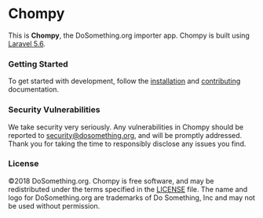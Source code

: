 # Chompy

This is **Chompy**, the DoSomething.org importer app. Chompy is built using [Laravel 5.6](https://laravel.com/docs/5.6).

### Getting Started

To get started with development, follow the [installation](https://github.com/DoSomething/chompy/blob/master/docs/installation.md) and [contributing](https://github.com/DoSomething/rogue/blob/master/docs/development/contributing.md) documentation.

### Security Vulnerabilities

We take security very seriously. Any vulnerabilities in Chompy should be reported to [security@dosomething.org](mailto:security@dosomething.org),
and will be promptly addressed. Thank you for taking the time to responsibly disclose any issues you find.

### License

&copy;2018 DoSomething.org. Chompy is free software, and may be redistributed under the terms specified
in the [LICENSE](https://github.com/DoSomething/rogue/blob/master/LICENSE) file. The name and logo for
DoSomething.org are trademarks of Do Something, Inc and may not be used without permission.

